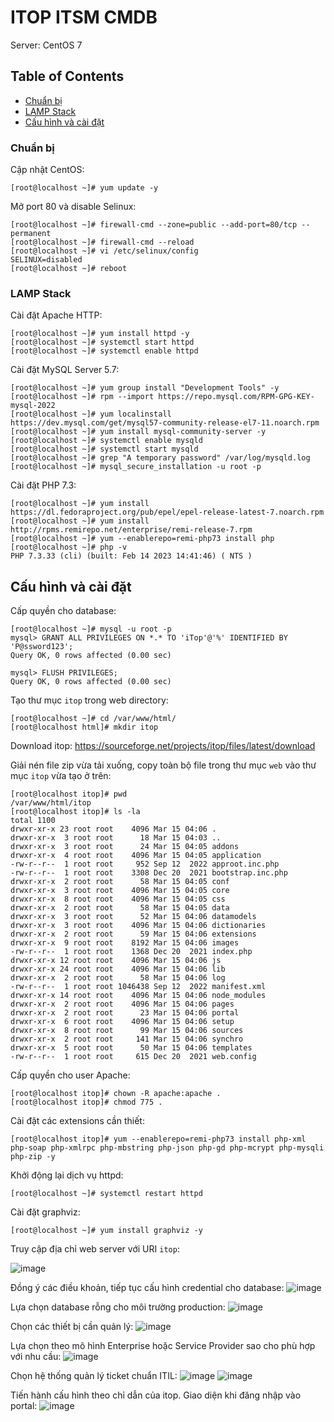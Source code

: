# ITOP ITSM CMDB

Server: CentOS 7

## Table of Contents

- [Chuẩn bị](#Chuẩn-bị)
- [LAMP Stack](#LAMP-Stack)
- [Cấu hình và cài đặt](#Cấu-hình-và-cài-đặt)

### Chuẩn bị

Cập nhật CentOS:
```console
[root@localhost ~]# yum update -y
```

Mở port 80 và disable Selinux:
```console
[root@localhost ~]# firewall-cmd --zone=public --add-port=80/tcp --permanent
[root@localhost ~]# firewall-cmd --reload
[root@localhost ~]# vi /etc/selinux/config
SELINUX=disabled
[root@localhost ~]# reboot
```

### LAMP Stack
Cài đặt Apache HTTP:
```console
[root@localhost ~]# yum install httpd -y
[root@localhost ~]# systemctl start httpd
[root@localhost ~]# systemctl enable httpd
```

Cài đặt MySQL Server 5.7:

```console
[root@localhost ~]# yum group install "Development Tools" -y
[root@localhost ~]# rpm --import https://repo.mysql.com/RPM-GPG-KEY-mysql-2022
[root@localhost ~]# yum localinstall https://dev.mysql.com/get/mysql57-community-release-el7-11.noarch.rpm
[root@localhost ~]# yum install mysql-community-server -y
[root@localhost ~]# systemctl enable mysqld
[root@localhost ~]# systemctl start mysqld
[root@localhost ~]# grep "A temporary password" /var/log/mysqld.log
[root@localhost ~]# mysql_secure_installation -u root -p
```

Cài đặt PHP 7.3:
```console
[root@localhost ~]# yum install https://dl.fedoraproject.org/pub/epel/epel-release-latest-7.noarch.rpm
[root@localhost ~]# yum install http://rpms.remirepo.net/enterprise/remi-release-7.rpm
[root@localhost ~]# yum --enablerepo=remi-php73 install php
[root@localhost ~]# php -v
PHP 7.3.33 (cli) (built: Feb 14 2023 14:41:46) ( NTS )
```

## Cấu hình và cài đặt

Cấp quyền cho database:
```console
[root@localhost ~]# mysql -u root -p
mysql> GRANT ALL PRIVILEGES ON *.* TO 'iTop'@'%' IDENTIFIED BY 'P@ssword123';
Query OK, 0 rows affected (0.00 sec)

mysql> FLUSH PRIVILEGES;
Query OK, 0 rows affected (0.00 sec)
```

Tạo thư mục `itop` trong web directory:
```console
[root@localhost ~]# cd /var/www/html/
[root@localhost html]# mkdir itop
```

Download itop: https://sourceforge.net/projects/itop/files/latest/download

Giải nén file zip vừa tải xuống, copy toàn bộ file trong thư mục `web` vào thư mục `itop` vừa tạo ở trên:
```console
[root@localhost itop]# pwd
/var/www/html/itop
[root@localhost itop]# ls -la
total 1100
drwxr-xr-x 23 root root    4096 Mar 15 04:06 .
drwxr-xr-x  3 root root      18 Mar 15 04:03 ..
drwxr-xr-x  3 root root      24 Mar 15 04:05 addons
drwxr-xr-x  4 root root    4096 Mar 15 04:05 application
-rw-r--r--  1 root root     952 Sep 12  2022 approot.inc.php
-rw-r--r--  1 root root    3308 Dec 20  2021 bootstrap.inc.php
drwxr-xr-x  2 root root      58 Mar 15 04:05 conf
drwxr-xr-x  3 root root    4096 Mar 15 04:05 core
drwxr-xr-x  8 root root    4096 Mar 15 04:05 css
drwxr-xr-x  2 root root      58 Mar 15 04:05 data
drwxr-xr-x  3 root root      52 Mar 15 04:06 datamodels
drwxr-xr-x  3 root root    4096 Mar 15 04:06 dictionaries
drwxr-xr-x  2 root root      59 Mar 15 04:06 extensions
drwxr-xr-x  9 root root    8192 Mar 15 04:06 images
-rw-r--r--  1 root root    1368 Dec 20  2021 index.php
drwxr-xr-x 12 root root    4096 Mar 15 04:06 js
drwxr-xr-x 24 root root    4096 Mar 15 04:06 lib
drwxr-xr-x  2 root root      58 Mar 15 04:06 log
-rw-r--r--  1 root root 1046438 Sep 12  2022 manifest.xml
drwxr-xr-x 14 root root    4096 Mar 15 04:06 node_modules
drwxr-xr-x  2 root root    4096 Mar 15 04:06 pages
drwxr-xr-x  2 root root      23 Mar 15 04:06 portal
drwxr-xr-x  6 root root    4096 Mar 15 04:06 setup
drwxr-xr-x  8 root root      99 Mar 15 04:06 sources
drwxr-xr-x  2 root root     141 Mar 15 04:06 synchro
drwxr-xr-x  5 root root      50 Mar 15 04:06 templates
-rw-r--r--  1 root root     615 Dec 20  2021 web.config
```

Cấp quyền cho user Apache:
```console
[root@localhost itop]# chown -R apache:apache .
[root@localhost itop]# chmod 775 .
```

Cài đặt các extensions cần thiết:
```console
[root@localhost itop]# yum --enablerepo=remi-php73 install php-xml php-soap php-xmlrpc php-mbstring php-json php-gd php-mcrypt php-mysqli php-zip -y
```

Khởi động lại dịch vụ httpd:
```console
[root@localhost ~]# systemctl restart httpd
```

Cài đặt graphviz:
```console
[root@localhost ~]# yum install graphviz -y
```

Truy cập địa chỉ web server với URI `itop`:

![image](https://user-images.githubusercontent.com/101538840/225247291-0c6466d0-7954-4f4a-a2d8-f5153c737e7a.png)

Đồng ý các điều khoản, tiếp tục cấu hình credential cho database:
![image](https://user-images.githubusercontent.com/101538840/225513770-61515396-a8f3-4f2b-bc91-9380217c0c73.png)

Lựa chọn database rỗng cho môi trường production:
![image](https://user-images.githubusercontent.com/101538840/225513894-f4514f94-c366-4e23-8139-43c39d2ba45c.png)

Chọn các thiết bị cần quản lý:
![image](https://user-images.githubusercontent.com/101538840/225514140-7caec8ca-4270-45ad-9f3d-5efbb42fbc06.png)

Lựa chọn theo mô hình Enterprise hoặc Service Provider sao cho phù hợp với nhu cầu:
![image](https://user-images.githubusercontent.com/101538840/225515196-7d385fef-a11c-467d-8128-d2698480716c.png)

Chọn hệ thống quản lý ticket chuẩn ITIL:
![image](https://user-images.githubusercontent.com/101538840/225515349-e653d356-87f9-4660-8a00-26410e8fb7c0.png)
![image](https://user-images.githubusercontent.com/101538840/225515380-2c684266-70d3-4f1b-958d-e0d5713f2e0a.png)

Tiến hành cấu hình theo chỉ dẫn của itop. Giao diện khi đăng nhập vào portal:
![image](https://user-images.githubusercontent.com/101538840/225509714-789650f8-610e-420d-8b41-48937cc78115.png)






